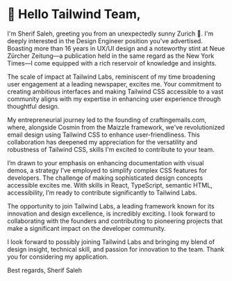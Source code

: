 # 👋 Hello Tailwind Team,

I'm Sherif Saleh, greeting you from an unexpectedly sunny Zurich 🔆. I'm deeply interested in the Design Engineer position you've advertised. Boasting more than 16 years in UX/UI design and a noteworthy stint at Neue Zürcher Zeitung—a publication held in the same regard as the New York Times—I come equipped with a rich reservoir of knowledge and insights.

The scale of impact at Tailwind Labs, reminiscent of my time broadening user engagement at a leading newspaper, excites me. Your commitment to creating ambitious interfaces and making Tailwind CSS accessible to a vast community aligns with my expertise in enhancing user experience through thoughtful design.

My entrepreneurial journey led to the founding of craftingemails.com, where, alongside Cosmin from the Maizzle framework, we've revolutionized email design using Tailwind CSS to enhance user-friendliness. This collaboration has deepened my appreciation for the versatility and robustness of Tailwind CSS, skills I'm excited to contribute to your team.

I’m drawn to your emphasis on enhancing documentation with visual demos, a strategy I’ve employed to simplify complex CSS features for developers. The challenge of making sophisticated design concepts accessible excites me. With skills in React, TypeScript, semantic HTML, accessibility, I’m ready to contribute significantly to Tailwind Labs.

The opportunity to join Tailwind Labs, a leading framework known for its innovation and design excellence, is incredibly exciting. I look forward to collaborating with the founders and contributing to pioneering projects that make a significant impact on the developer community.

I look forward to possibly joining Tailwind Labs and bringing my blend of design insight, technical skill, and passion for innovation to the team. Thank you for considering my application.

Best regards,
Sherif Saleh
